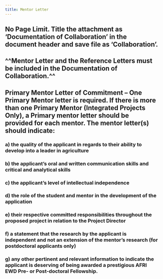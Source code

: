 ```yaml
---
title: Mentor Letter
---
```


## **No Page Limit.** Title the attachment as ‘Documentation of Collaboration’ in the document header and save file as ‘Collaboration’.

## ^^Mentor Letter and the Reference Letters must be included in the Documentation of Collaboration.^^

## Primary Mentor Letter of Commitment – One Primary Mentor letter is required. If there is more than one Primary Mentor (Integrated Projects Only), a Primary mentor letter should be provided for each mentor. The mentor letter(s) should indicate:
### a) the quality of the applicant in regards to their ability to develop into a leader in agriculture

### b) the applicant’s oral and written communication skills and critical and analytical skills

### c) the applicant’s level of intellectual independence

### d) the role of the student and mentor in the development of the application

### e) their respective committed responsibilities throughout the proposed project in relation to the Project Director

### f) a statement that the research by the applicant is independent and not an extension of the mentor’s research (for postdoctoral applicants only)

### g) any other pertinent and relevant information to indicate the applicant is deserving of being awarded a prestigious AFRI EWD Pre- or Post-doctoral Fellowship.
